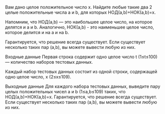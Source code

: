 Вам дано целое положительное число x. Найдите любые такие два 2 целые положительные числа a и b, для которых НОД(a,b)+НОК(a,b)=x.

Напомним, что НОД(a,b)  — это наибольшее целое число, на которое делятся и a и b. Аналогично, НОК(a,b) - это наименьшее целое число, которое делится и на a и на b.

Гарантируется, что решение всегда существует. Если существует несколько таких пар (a,b), вы можете вывести любую из них.

Входные данные
Первая строка содержит одно целое число t (1≤t≤100)  — количество наборов тестовых данных.

Каждый набор тестовых данных состоит из одной строки, содержащей одно целое число, x (2≤x≤109).

Выходные данные
Для каждого набора тестовых данных, выведите пару целых положительных чисел a и b (1≤a,b≤109) таких, что НОД(a,b)+НОК(a,b)=x. Гарантируется, что решение всегда существует. Если существует несколько таких пар (a,b), вы можете вывести любую из них.